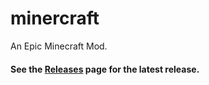 # minercraft
An Epic Minecraft Mod.

#### See the [Releases](https://github.com/sporting6/minercraft/releases) page for the latest release.
